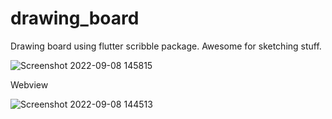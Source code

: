 # drawing_board

Drawing board using flutter scribble package. Awesome for sketching stuff.

![Screenshot 2022-09-08 145815](https://user-images.githubusercontent.com/53033498/189093931-b4fb0c87-17af-480d-b2c6-17b53731b6e2.png)

Webview 

![Screenshot 2022-09-08 144513](https://user-images.githubusercontent.com/53033498/189091171-3a135795-360e-4e68-8fde-ba470868a289.png)


